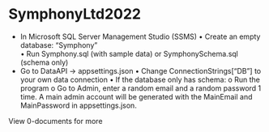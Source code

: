 # SymphonyLtd2022
-	In Microsoft SQL Server Management Studio (SSMS)
•	Create an empty database: “Symphony”  
•	Run Symphony.sql (with sample data) or SymphonySchema.sql (schema only)
-	Go to DataAPI -> appsettings.json
•	Change ConnectionStrings[“DB”] to your own data connection
•	If the database only has schema:
o	Run the program
o	Go to Admin, enter a random email and a random password 1 time. A main admin account will be generated with the MainEmail and MainPassword in appsettings.json.

View 0-documents for more